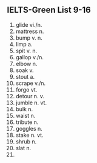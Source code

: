 ## IELTS-Green List 9-16

1. glide vi./n.
2. mattress n.
3. bump v. n.
4. limp a.
5. spit v. n.
6. gallop v./n.
7. elbow n.
8. soak v.
9. stout a.
10. scrape v./n.
11. forgo vt.
12. detour n. v.
13. jumble n. vt.
14. bulk n.
15. waist n.
16. tribute n.
17. goggles n.
18. stake n. vt.
19. shrub n.
20. slat n.
21. 


